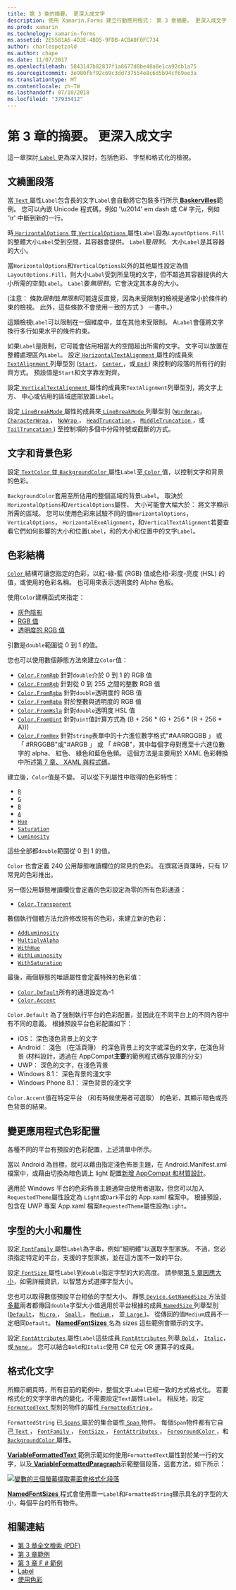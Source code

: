 ```yaml
---
title: 第 3 章的摘要。 更深入成文字
description: 使用 Xamarin.Forms 建立行動應用程式： 第 3 章摘要。 更深入成文字
ms.prod: xamarin
ms.technology: xamarin-forms
ms.assetid: 2E5581A6-4D3E-4BD5-9FDB-ACBA0F0FC734
author: charlespetzold
ms.author: chape
ms.date: 11/07/2017
ms.openlocfilehash: 5843147b82837f1a8677d8be48a8e1ca92db1a75
ms.sourcegitcommit: 3e980fbf92c69c3dd737554e8c6d5b94cf69ee3a
ms.translationtype: MT
ms.contentlocale: zh-TW
ms.lasthandoff: 07/10/2018
ms.locfileid: "37935412"
---
```

# <a name="summary-of-chapter-3-deeper-into-text"></a>第 3 章的摘要。 更深入成文字

這一章探討[ `Label` ](https://developer.xamarin.com/api/type/Xamarin.Forms.Label/)更為深入探討，包括色彩、 字型和格式化的檢視。

## <a name="wrapping-paragraphs"></a>文繞圖段落

當[ `Text` ](https://developer.xamarin.com/api/property/Xamarin.Forms.Label.Text/)屬性`Label`包含長的文字`Label`會自動將它包裝多行所示[ **Baskervilles**](https://github.com/xamarin/xamarin-forms-book-samples/tree/master/Chapter03/Baskervilles)範例。 您可以內嵌 Unicode 程式碼，例如 '\u2014' em dash 或 C# 字元，例如 '\r' 中斷到新的一行。

時[ `HorizontalOptions` ](https://developer.xamarin.com/api/property/Xamarin.Forms.View.HorizontalOptions/)並[ `VerticalOptions` ](https://developer.xamarin.com/api/property/Xamarin.Forms.View.VerticalOptions/)屬性`Label`設為`LayoutOptions.Fill`的整體大小`Label`受到空間，其容器會提供。 `Label`要*限制*。 大小`Label`是其容器的大小。

當`HorizontalOptions`和`VerticalOptions`以外的其他屬性設定為值`LayoutOptions.Fill`，則大小`Label`受到所呈現的文字，但不超過其容器提供的大小所需的空間`Label`。 `Label`要*無限制*，它會決定其本身的大小。

(注意： 條款*限制*並*無限制*可能違反直覺，因為未受限制的檢視是通常小於條件約束的檢視。 此外，這些條款不會使用一致的方式 》 一書中。）

這類檢視`Label`可以限制在一個維度中，並在其他未受限制。 A`Label`會僅將文字換行多行如果水平的條件約束。

如果`Label`是限制，它可能會佔用相當大的空間超出所需的文字。 文字可以放置在整體處理區內`Label`。 設定[ `HorizontalTextAlignment` ](xref:Xamarin.Forms.Label.HorizontalTextAlignment)屬性的成員來[ `TextAlignment` ](xref:Xamarin.Forms.TextAlignment)列舉型別 ([`Start`](xref:Xamarin.Forms.TextAlignment.Start)， [ `Center` ](xref:Xamarin.Forms.TextAlignment.Center)，或[ `End` ](xref:Xamarin.Forms.TextAlignment.Center)) 來控制的段落的所有行的對齊方式。 預設值是`Start`和文字靠左對齊。

設定[ `VerticalTextAlignment` ](xref:Xamarin.Forms.Label.VerticalTextAlignment)屬性的成員來`TextAlignment`列舉型別，將文字上方、 中心或佔用的區域底部放置`Label`。

設定[ `LineBreakMode` ](xref:Xamarin.Forms.Label.LineBreakMode)屬性的成員來[ `LineBreakMode` ](xref:Xamarin.Forms.LineBreakMode)列舉型別 ([`WordWrap`](xref:Xamarin.Forms.LineBreakMode.WordWrap)， [ `CharacterWrap` ](xref:Xamarin.Forms.LineBreakMode.CharacterWrap)， [ `NoWrap` ](xref:Xamarin.Forms.LineBreakMode.NoWrap)， [ `HeadTruncation` ](xref:Xamarin.Forms.LineBreakMode.HeadTruncation)， [ `MiddleTruncation` ](xref:Xamarin.Forms.LineBreakMode.MiddleTruncation)，或[ `TailTruncation` ](xref:Xamarin.Forms.LineBreakMode.TailTruncation)) 至控制項的多個中分段符號或截斷的方式。

## <a name="text-and-background-colors"></a>文字和背景色彩

設定[ `TextColor` ](https://developer.xamarin.com/api/property/Xamarin.Forms.Label.TextColor/)並[ `BackgroundColor` ](https://developer.xamarin.com/api/property/Xamarin.Forms.VisualElement.BackgroundColor/)屬性`Label`至[ `Color` ](https://developer.xamarin.com/api/type/Xamarin.Forms.Color/)值，以控制文字和背景的色彩。

`BackgroundColor`套用至所佔用的整個區域的背景`Label`。 取決於`HorizontalOptions`和`VerticalOptions`屬性、 大小可能會大幅大於： 將文字顯示所需的區域。 您可以使用色彩來試驗不同的值`HorizontalOptions`， `VerticalOptions`， `HorizontalExeAlignment`，和`VerticalTextAlignment`若要查看它們如何影響的大小和位置`Label`，和的大小和位置中的文字`Label`。

## <a name="the-color-structure"></a>色彩結構

[ `Color` ](https://developer.xamarin.com/api/type/Xamarin.Forms.Color/)結構可讓您指定的色彩，以紅-綠-藍 (RGB) 值或色相-彩度-亮度 (HSL) 的值，或使用的色彩名稱。 也可用來表示透明度的 Alpha 色板。

使用`Color`建構函式來指定：

- [灰色陰影](https://developer.xamarin.com/api/constructor/Xamarin.Forms.Color.Color/p/System.Double/)
- [RGB 值](https://developer.xamarin.com/api/constructor/Xamarin.Forms.Color.Color/p/System.Double/System.Double/System.Double/)
- [透明度的 RGB 值](https://developer.xamarin.com/api/constructor/Xamarin.Forms.Color.Color/p/System.Double/System.Double/System.Double/System.Double/)

引數是`double`範圍從 0 到 1 的值。

您也可以使用數個靜態方法來建立`Color`值：

- [`Color.FromRgb`](https://developer.xamarin.com/api/member/Xamarin.Forms.Color.FromRgb/p/System.Double/System.Double/System.Double/) 針對`double`介於 0 到 1 的 RGB 值
- [`Color.FromRgb`](https://developer.xamarin.com/api/member/Xamarin.Forms.Color.FromRgb/p/System.Int32/System.Int32/System.Int32/) 針對從 0 到 255 之間的整數 RGB 值
- [`Color.FromRgba`](https://developer.xamarin.com/api/member/Xamarin.Forms.Color.FromRgba/p/System.Double/System.Double/System.Double/System.Double/) 針對`double`透明度的 RGB 值
- [`Color.FromRgba`](https://developer.xamarin.com/api/member/Xamarin.Forms.Color.FromRgba/p/System.Int32/System.Int32/System.Int32/System.Int32/) 對於整數與透明度的 RGB 值
- [`Color.FromHsla`](https://developer.xamarin.com/api/member/Xamarin.Forms.Color.FromHsla/p/System.Double/System.Double/System.Double/System.Double/) 針對`double`透明度 HSL 值
- [`Color.FromUint`](https://developer.xamarin.com/api/member/Xamarin.Forms.Color.FromUint/p/System.UInt32/) 針對`uint`值計算方式為 (B + 256 * (G + 256 * (R + 256 * A)))
- [`Color.FromHex`](https://developer.xamarin.com/api/member/Xamarin.Forms.Color.FromHex/p/System.String/) 針對`string`表單中的十六進位數字格式"#AARRGGBB 」 或 「 #RRGGBB"或"#ARGB 」 或 「 #RGB"，其中每個字母對應至十六進位數字的 alpha、 紅色、 綠色和藍色色頻。 這個方法是主要用於 XAML 色彩轉換中所述[第 7 章、 XAML 與程式碼](~/xamarin-forms/creating-mobile-apps-xamarin-forms/summaries/chapter07.md)。

建立後，`Color`值是不變。 可以從下列屬性中取得的色彩特性：

- [`R`](https://developer.xamarin.com/api/property/Xamarin.Forms.Color.R/)
- [`G`](https://developer.xamarin.com/api/property/Xamarin.Forms.Color.G/)
- [`B`](https://developer.xamarin.com/api/property/Xamarin.Forms.Color.B/)
- [`A`](https://developer.xamarin.com/api/property/Xamarin.Forms.Color.A/)
- [`Hue`](https://developer.xamarin.com/api/property/Xamarin.Forms.Color.Hue/)
- [`Saturation`](https://developer.xamarin.com/api/property/Xamarin.Forms.Color.Saturation/)
- [`Luminosity`](https://developer.xamarin.com/api/property/Xamarin.Forms.Color.Luminosity/)

這些全部都`double`範圍從 0 到 1 的值。

`Color` 也會定義 240 公用靜態唯讀欄位的常見的色彩。 在撰寫活頁簿時，只有 17 常見的色彩推出。

另一個公用靜態唯讀欄位會定義的色彩設定為零的所有色彩通道：

- [`Color.Transparent`](xref:Xamarin.Forms.Color.Transparent)

數個執行個體方法允許修改現有的色彩，來建立新的色彩：

- [`AddLuminosity`](https://developer.xamarin.com/api/member/Xamarin.Forms.Color.AddLuminosity/p/System.Double/)
- [`MultiplyAlpha`](https://developer.xamarin.com/api/member/Xamarin.Forms.Color.MultiplyAlpha/p/System.Double/)
- [`WithHue`](https://developer.xamarin.com/api/member/Xamarin.Forms.Color.WithHue/p/System.Double/)
- [`WithLuminosity`](https://developer.xamarin.com/api/member/Xamarin.Forms.Color.WithLuminosity/p/System.Double/)
- [`WithSaturation`](https://developer.xamarin.com/api/member/Xamarin.Forms.Color.WithSaturation/p/System.Double/)

最後，兩個靜態的唯讀屬性會定義特殊的色彩值：

- [`Color.Default`](https://developer.xamarin.com/api/property/Xamarin.Forms.Color.Default/)所有的通道設定為&ndash;1
- [`Color.Accent`](https://developer.xamarin.com/api/property/Xamarin.Forms.Color.Accent/)

`Color.Default` 為了強制執行平台的色彩配置，並因此在不同平台上的不同內容中有不同的意義。 根據預設平台色彩配置如下：

- iOS： 深色淺色背景上的文字
- Android： 淺色 （在活頁簿） 的深色背景上的文字或深色的文字，在淺色背景 (材料設計，透過在 AppCompat**主要**的範例程式碼存放庫的分支)
- UWP： 深色的文字，在淺色背景
- Windows 8.1： 深色背景的淺文字
- Windows Phone 8.1： 深色背景的淺文字

`Color.Accent`值在特定平台 （和有時候使用者可選取） 的色彩，其顯示暗色或亮色背景的結果。

## <a name="changing-the-application-color-scheme"></a>變更應用程式色彩配置

各種不同的平台有預設的色彩配置，上述清單中所示。

當以 Android 為目標，就可以藉由指定淺色佈景主題，在 Android.Manifest.xml 檔案中，或藉由切換為暗色調上 light 配置[新增 AppCompat 和材質設計](~/xamarin-forms/platform/android/appcompat.md)。

適用於 Windows 平台的色彩佈景主題通常由使用者選取，但您可以加入`RequestedTheme`屬性設定為 `Light`或`Dark`平台的 App.xaml 檔案中。 根據預設，包含在 UWP 專案 App.xaml 檔案`RequestedTheme`屬性設為`Light`。

## <a name="font-sizes-and-attributes"></a>字型的大小和屬性

設定[ `FontFamily` ](https://developer.xamarin.com/api/property/Xamarin.Forms.Label.FontFamily/)屬性`Label`為字串，例如"細明體"以選取字型家族。 不過，您必須指定特定的平台，支援的字型家族，並在這方面不一致的平台。

設定[ `FontSize` ](https://developer.xamarin.com/api/property/Xamarin.Forms.Label.FontSize/)屬性`Label`到`double`指定字型的大約高度。 請參閱[第 5 章因應大小](chapter05.md)，如需詳細資訊，以智慧方式選擇字型大小。

您也可以取得數個預設平台相依的字型大小。 靜態[ `Device.GetNamedSize` ](https://developer.xamarin.com/api/member/Xamarin.Forms.Device.GetNamedSize/p/Xamarin.Forms.NamedSize/System.Type/)方法並[多載](https://developer.xamarin.com/api/member/Xamarin.Forms.Device.GetNamedSize/p/Xamarin.Forms.NamedSize/Xamarin.Forms.Element/)兩者都傳回`double`字型大小值適用於平台根據的成員[ `NamedSize` ](https://developer.xamarin.com/api/type/Xamarin.Forms.NamedSize/)列舉型別 ([`Default`](xref:Xamarin.Forms.NamedSize.Default)， [ `Micro` ](xref:Xamarin.Forms.NamedSize.Micro)， [ `Small` ](xref:Xamarin.Forms.NamedSize.Small)， [ `Medium` ](xref:Xamarin.Forms.NamedSize.Medium)， 並[ `Large` ](xref:Xamarin.Forms.NamedSize.Large))。 從傳回的值`Medium`成員不一定相同`Default`。 [ **NamedFontSizes** ](https://github.com/xamarin/xamarin-forms-book-samples/tree/master/Chapter03/NamedFontSizes)名為 sizes 這些範例會顯示的文字。

設定[ `FontAttributes` ](xref:Xamarin.Forms.Label.FontAttributes)屬性`Label`這些成員[ `FontAttributes` ](xref:Xamarin.Forms.FontAttributes)列舉[ `Bold` ](xref:Xamarin.Forms.FontAttributes.Bold)， [ `Italic`](xref:Xamarin.Forms.FontAttributes.Italic)，或[ `None` ](xref:Xamarin.Forms.FontAttributes.None)。 您可以結合`Bold`和`Italic`使用 C# 位元 OR 運算子的成員。

## <a name="formatted-text"></a>格式化文字

所顯示網頁時，所有目前的範例中，整個文字`Label`已經一致的方式格式化。 若要格式化的文字字串內的變化，不需要設定`Text`屬性`Label`。 相反地，設定[ `FormattedText` ](https://developer.xamarin.com/api/property/Xamarin.Forms.Label.FormattedText/)型別的物件的屬性[ `FormattedString` ](https://developer.xamarin.com/api/type/Xamarin.Forms.FormattedString/)。

`FormattedString` 已[ `Spans` ](https://developer.xamarin.com/api/property/Xamarin.Forms.FormattedString.Spans/)屬於的集合屬性[ `Span` ](https://developer.xamarin.com/api/type/Xamarin.Forms.Span/)物件。 每個`Span`物件都有它自己[ `Text` ](https://developer.xamarin.com/api/property/Xamarin.Forms.Span.Text/)， [ `FontFamily` ](https://developer.xamarin.com/api/property/Xamarin.Forms.Span.FontFamily/)， [ `FontSize` ](https://developer.xamarin.com/api/property/Xamarin.Forms.Span.FontSize/)， [ `FontAttributes` ](https://developer.xamarin.com/api/property/Xamarin.Forms.Span.FontAttributes/)， [ `ForegroundColor` ](https://developer.xamarin.com/api/property/Xamarin.Forms.Span.ForegroundColor/)，和[ `BackgroundColor` ](https://developer.xamarin.com/api/property/Xamarin.Forms.Span.BackgroundColor/)屬性。

[ **VariableFormattedText** ](https://github.com/xamarin/xamarin-forms-book-samples/tree/master/Chapter03/VarFormText)範例示範如何使用`FormattedText`屬性對於某一行的文字，以及[ **VariableFormattedParagraph**](https://github.com/xamarin/xamarin-forms-book-samples/tree/master/Chapter03/VarFormPara)示範整個段落，這套方法，如下所示：

[![變數的三個螢幕擷取畫面會格式化段落](images/ch03fg06-small.png "格式化標籤文字的變數")](images/ch03fg06-large.png#lightbox "變數格式的標籤文字")

[ **NamedFontSizes** ](https://github.com/xamarin/xamarin-forms-book-samples/tree/master/Chapter03/NamedFontSizes)程式會使用單一`Label`和`FormattedString`顯示具名的字型的大小，每個平台的所有物件。



## <a name="related-links"></a>相關連結

- [第 3 章全文檢索 (PDF)](https://download.xamarin.com/developer/xamarin-forms-book/XamarinFormsBook-Ch03-Apr2016.pdf)
- [第 3 章範例](https://github.com/xamarin/xamarin-forms-book-samples/tree/master/Chapter03)
- [第 3 章 F # 範例](https://github.com/xamarin/xamarin-forms-book-samples/tree/master/Chapter03/FS)
- [Label](~/xamarin-forms/user-interface/text/label.md)
- [使用色彩](~/xamarin-forms/user-interface/colors.md)
